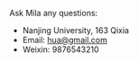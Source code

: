 Ask Mila any questions:
  * Nanjing University, 163 Qixia
  * Email: hua@gmail.com
  * Weixin: 9876543210

